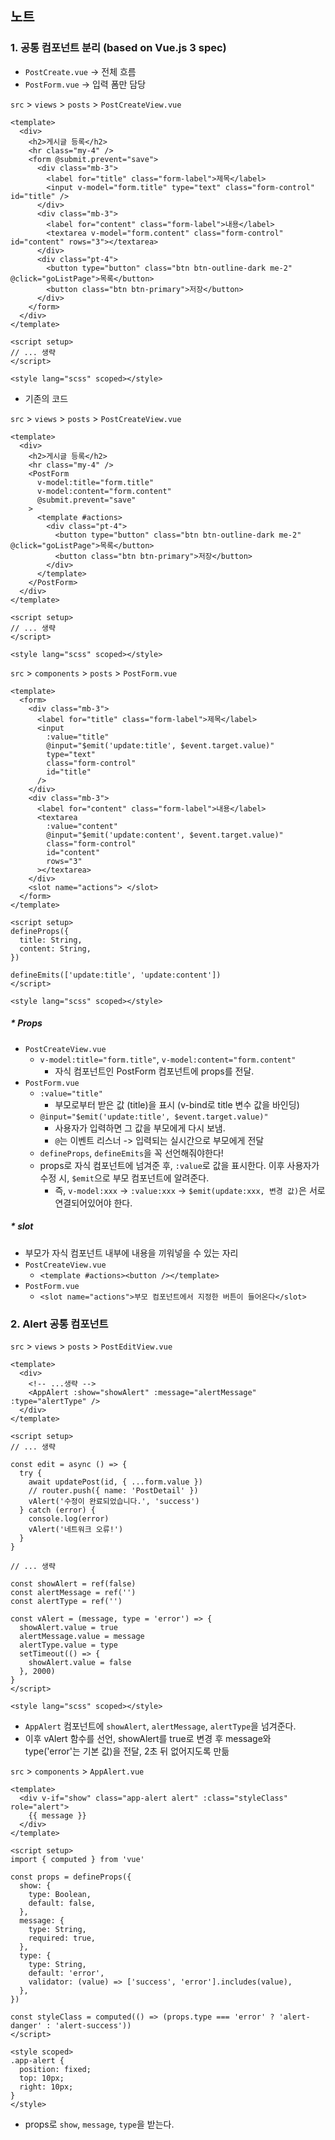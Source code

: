 ## 노트

### 1. 공통 컴포넌트 분리 (based on Vue.js 3 spec)

* `PostCreate.vue` -> 전체 흐름
* `PostForm.vue` -> 입력 폼만 담당

`src` > `views` > `posts` > `PostCreateView.vue`
```vue
<template>
  <div>
    <h2>게시글 등록</h2>
    <hr class="my-4" />
    <form @submit.prevent="save">
      <div class="mb-3">
        <label for="title" class="form-label">제목</label>
        <input v-model="form.title" type="text" class="form-control" id="title" />
      </div>
      <div class="mb-3">
        <label for="content" class="form-label">내용</label>
        <textarea v-model="form.content" class="form-control" id="content" rows="3"></textarea>
      </div>
      <div class="pt-4">
        <button type="button" class="btn btn-outline-dark me-2" @click="goListPage">목록</button>
        <button class="btn btn-primary">저장</button>
      </div>
    </form>
  </div>
</template>

<script setup>
// ... 생략
</script>

<style lang="scss" scoped></style>
```
* 기존의 코드

`src` > `views` > `posts` > `PostCreateView.vue`
```vue
<template>
  <div>
    <h2>게시글 등록</h2>
    <hr class="my-4" />
    <PostForm 
      v-model:title="form.title" 
      v-model:content="form.content" 
      @submit.prevent="save"
    >
      <template #actions>
        <div class="pt-4">
          <button type="button" class="btn btn-outline-dark me-2" @click="goListPage">목록</button>
          <button class="btn btn-primary">저장</button>
        </div>
      </template>
    </PostForm>
  </div>
</template>

<script setup>
// ... 생략
</script>

<style lang="scss" scoped></style>
```


`src` > `components` > `posts` > `PostForm.vue`
```vue
<template>
  <form>
    <div class="mb-3">
      <label for="title" class="form-label">제목</label>
      <input
        :value="title"
        @input="$emit('update:title', $event.target.value)"
        type="text"
        class="form-control"
        id="title"
      />
    </div>
    <div class="mb-3">
      <label for="content" class="form-label">내용</label>
      <textarea
        :value="content"
        @input="$emit('update:content', $event.target.value)"
        class="form-control"
        id="content"
        rows="3"
      ></textarea>
    </div>
    <slot name="actions"> </slot>
  </form>
</template>

<script setup>
defineProps({
  title: String,
  content: String,
})

defineEmits(['update:title', 'update:content'])
</script>

<style lang="scss" scoped></style>
```

##### * Props
* `PostCreateView.vue`
  * `v-model:title="form.title"`, `v-model:content="form.content"`
    * 자식 컴포넌트인 PostForm 컴포넌트에 props를 전달.
* `PostForm.vue`
  * `:value="title"`
    * 부모로부터 받은 값 (title)을 표시 (v-bind로 title 변수 값을 바인딩)
  * `@input="$emit('update:title', $event.target.value)"`
    * 사용자가 입력하면 그 값을 부모에게 다시 보냄.
    * `@`는 이벤트 리스너 -> 입력되는 실시간으로 부모에게 전달
  * `defineProps`, `defineEmits`을 꼭 선언해줘야한다!
  * props로 자식 컴포넌트에 넘겨준 후, `:value`로 값을 표시한다. 이후 사용자가 수정 시, `$emit`으로 부모 컴포넌트에 알려준다.
    * 즉, `v-model:xxx` -> `:value:xxx` -> `$emit(update:xxx, 변경 값)`은 서로 연결되어있어야 한다.

##### * slot
* 부모가 자식 컴포넌트 내부에 내용을 끼워넣을 수 있는 자리
* `PostCreateView.vue`
  * `<template #actions><button /></template>`
* `PostForm.vue`
  * `<slot name="actions">부모 컴포넌트에서 지정한 버튼이 들어온다</slot>`

### 2. Alert 공통 컴포넌트
`src` > `views` > `posts` > `PostEditView.vue` 
```vue
<template>
  <div>
    <!-- ...생략 -->
    <AppAlert :show="showAlert" :message="alertMessage" :type="alertType" />
  </div>
</template>

<script setup>
// ... 생략

const edit = async () => {
  try {
    await updatePost(id, { ...form.value })
    // router.push({ name: 'PostDetail' })
    vAlert('수정이 완료되었습니다.', 'success')
  } catch (error) {
    console.log(error)
    vAlert('네트워크 오류!')
  }
}

// ... 생략

const showAlert = ref(false)
const alertMessage = ref('')
const alertType = ref('')

const vAlert = (message, type = 'error') => {
  showAlert.value = true
  alertMessage.value = message
  alertType.value = type
  setTimeout(() => {
    showAlert.value = false
  }, 2000)
}
</script>

<style lang="scss" scoped></style>
```
* `AppAlert` 컴포넌트에 `showAlert`, `alertMessage`, `alertType`을 넘겨준다.
* 이후 vAlert 함수를 선언, showAlert를 true로 변경 후 message와 type('error'는 기본 값)을 전달, 2초 뒤 없어지도록 만듦

`src` > `components` > `AppAlert.vue`
```vue
<template>
  <div v-if="show" class="app-alert alert" :class="styleClass" role="alert">
    {{ message }}
  </div>
</template>

<script setup>
import { computed } from 'vue'

const props = defineProps({
  show: {
    type: Boolean,
    default: false,
  },
  message: {
    type: String,
    required: true,
  },
  type: {
    type: String,
    default: 'error',
    validator: (value) => ['success', 'error'].includes(value),
  },
})

const styleClass = computed(() => (props.type === 'error' ? 'alert-danger' : 'alert-success'))
</script>

<style scoped>
.app-alert {
  position: fixed;
  top: 10px;
  right: 10px;
}
</style>
```
* props로 `show`, `message`, `type`을 받는다.
